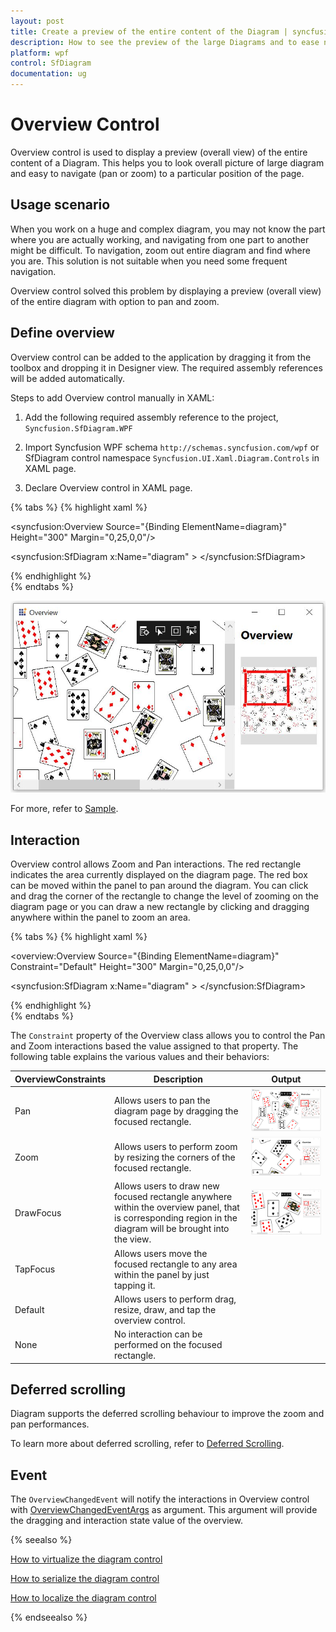 ```yaml
---
layout: post
title: Create a preview of the entire content of the Diagram | syncfusion.
description: How to see the preview of the large Diagrams and to ease navigations within that Diagram and how to custimize the appearance and its behaviour?
platform: wpf
control: SfDiagram
documentation: ug
---
```


# Overview Control

Overview control is used to display a preview (overall view) of the entire content of a Diagram. This helps you to look overall picture of large diagram and easy to navigate (pan or zoom) to a particular position of the page.

## Usage scenario

When you work on a huge and complex diagram, you may not know the part where you are actually working, and navigating from one part to another might be difficult. To navigation, zoom out entire diagram and find where you are. This solution is not suitable when you need some frequent navigation.

Overview control solved this problem by displaying a preview (overall view) of the entire diagram with option to pan and zoom.

## Define overview

Overview control can be added to the application by dragging it from the toolbox and dropping it in Designer view. The required assembly references will be added automatically.

Steps to add Overview control manually in XAML:

1. Add the following required assembly reference to the project, `Syncfusion.SfDiagram.WPF`

2. Import Syncfusion WPF schema `http://schemas.syncfusion.com/wpf` or SfDiagram control namespace `Syncfusion.UI.Xaml.Diagram.Controls` in XAML page.

3. Declare Overview control in XAML page.

{% tabs %}
{% highlight xaml %}

<Window x:Class="UserInteraction_Overview.MainWindow"
        xmlns="http://schemas.microsoft.com/winfx/2006/xaml/presentation"
        xmlns:x="http://schemas.microsoft.com/winfx/2006/xaml"
        xmlns:syncfusion="http://schemas.syncfusion.com/wpf"
        WindowStartupLocation="CenterScreen"
        Title="Overview" Height="720" Width="1200">
    
<!--Initialize the overview control and bind the diagram control elements to overview-->
<syncfusion:Overview Source="{Binding ElementName=diagram}" Height="300" Margin="0,25,0,0"/>

<!--Initialize the SfDiagram-->
<syncfusion:SfDiagram x:Name="diagram" >
</syncfusion:SfDiagram>
</Window>
	
{% endhighlight %}	
{% endtabs %}

![Overview](Overview-Control_images/Overview-Control_img1.jpeg)

For more, refer to [Sample](https://www.syncfusion.com/downloads/support/directtrac/general/ze/Overview474986272).

## Interaction

Overview control allows Zoom and Pan interactions. The red rectangle indicates the area currently displayed on the diagram page. The red box can be moved within the panel to pan around the diagram. You can click and drag the corner of the rectangle to change the level of zooming on the diagram page or you can draw a new rectangle by clicking and dragging anywhere within the panel to zoom an area.

{% tabs %}
{% highlight xaml %}

<!--Initialize the overview control with its constraint-->
<overview:Overview Source="{Binding ElementName=diagram}" Constraint="Default" Height="300" Margin="0,25,0,0"/>

<!--Initialize the SfDiagram-->
<syncfusion:SfDiagram x:Name="diagram" >
</syncfusion:SfDiagram>
	
{% endhighlight %}	
{% endtabs %}

The `Constraint` property of the Overview class allows you to control the Pan and Zoom interactions based the value assigned to that property. The following table explains the various values and their behaviors:

| OverviewConstraints | Description | Output |
|---|---|---|
| Pan | Allows users to pan the diagram page by dragging the focused rectangle. |![Overview pan](Overview-Control_images/OverViewPan.gif) |
| Zoom | Allows users to perform zoom by resizing the corners of the focused rectangle. |![Overview Resize](Overview-Control_images/OverViewResize.gif) |
| DrawFocus | Allows users to draw new focused rectangle anywhere within the overview panel, that is corresponding region in the diagram will be brought into the view.|![Overview Draw](Overview-Control_images/OverViewDrawFocus.gif) |
| TapFocus | Allows users move the focused rectangle to any area within the panel by just tapping it.| |
| Default | Allows users to perform drag, resize, draw, and tap the overview control.| |
| None |No interaction can be performed on the focused rectangle.||

## Deferred scrolling

Diagram supports the deferred scrolling behaviour to improve the zoom and pan performances.

To learn more about deferred scrolling, refer to [Deferred Scrolling](/wpf/diagram/virtualization#deferred-scrolling"DeferredScrolling").

## Event

The `OverviewChangedEvent` will notify the interactions in Overview control with [OverviewChangedEventArgs](https://help.syncfusion.com/cr/cref_files/wpf/Syncfusion.SfDiagram.WPF~Syncfusion.UI.Xaml.Diagram.Controls.OverviewChangedEventArgs_members.html) as argument. This argument will provide the dragging and interaction state value of the overview.

{% seealso %}

[How to virtualize the diagram control](/wpf/sfdiagram/virtualization)

[How to serialize the diagram control](/wpf/sfdiagram/serialization)

[How to localize the diagram control](/wpf/sfdiagram/localization)

{% endseealso %}